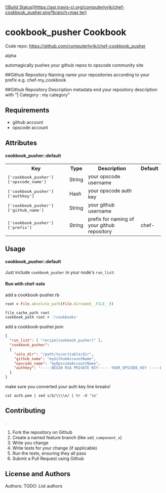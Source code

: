 [![Build Status](https://api.travis-ci.org/computerlyrik/chef-cookbook_pusher.png?branch=mas
ter)](https://travis-ci.org/computerlyrik/chef-cookbook_pusher)

cookbook_pusher Cookbook
===============

Code repo: https://github.com/computerlyrik/chef-cookbook_pusher 

alpha 

automagically pushes your github repos to opscode community site

##Github Repository Naming
name your repositories according to your prefix 
e.g. chef-my_cookbook

##Github Repository Description metadata
end your repository description with "| Category : my category"

Requirements
------------

* github account
* opscode account


Attributes
----------
#### cookbook_pusher::default
<table>
  <tr>
    <th>Key</th>
    <th>Type</th>
    <th>Description</th>
    <th>Default</th>
  </tr>
  <tr>
    <td><tt>['cookbook_pusher']['opscode_name']</tt></td>
    <td>String</td>
    <td>your opscode username</td>
    <td></td>
  </tr>
  <td><tt>['cookbook_pusher']['authkey']</tt></td>
    <td>Hash</td>
    <td>your opscode auth key</td>
    <td></td>
  </tr>
  <tr>
    <td><tt>['cookbook_pusher']['github_name']</tt></td>
    <td>String</td>
    <td>your github username</td>
    <td></td>
  </tr>
  <tr>
    <td><tt>['cookbook_pusher']['prefix']</tt></td>
    <td>String</td>
    <td>prefix for naming of your github repository</td>
    <td>chef-</td>
  </tr>
  <tr>
</table>

Usage
-----
#### cookbook_pusher::default

Just include `cookbook_pusher` in your node's `run_list`:

#### Run with chef-solo
add a cookbook-pusher.rb
```ruby
root = File.absolute_path(File.dirname(__FILE__))

file_cache_path root
cookbook_path root + '/cookbooks'
```

add a cookbook-pusher.json
```json
{ 
  "run_list": [ "recipe[cookbook_pusher]" ],
  "cookbook_pusher": 
  {
    "solo_dir": "/path/to/writable/dir",
    "github_name": "myGithubAccountName",
    "opscode_name": "myOpscodeAccountName",
    "authkey": "-----BEGIN RSA PRIVATE KEY----- YOUR_OPSCODE_KEY -----END RSA PRIVATE KEY-----\n"
  }
}
```
make sure you converted your auth key line breaks!

```cat auth.pem | sed s/$/\\\\n/ | tr -d '\n'```

Contributing
------------
.
1. Fork the repository on Github
2. Create a named feature branch (like `add_component_x`)
3. Write you change
4. Write tests for your change (if applicable)
5. Run the tests, ensuring they all pass
6. Submit a Pull Request using Github

License and Authors
-------------------
Authors: TODO: List authors
